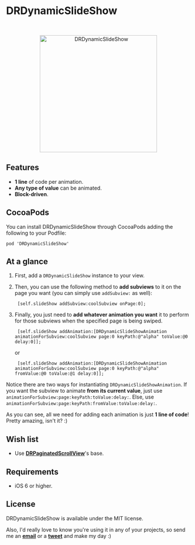 DRDynamicSlideShow
==================

<br />

<p align="center">
	<img src="https://raw.github.com/Dromaguirre/DRDynamicSlideShow/images/1.gif" alt="DRDynamicSlideShow" title="DRDynamicSlideShow" width="320px" />
</p>

## Features

- **1 line** of code per animation.
- **Any type of value** can be animated.
- **Block-driven**.

## CocoaPods

You can install DRDynamicSlideShow through CocoaPods adding the following to your Podfile:

	pod 'DRDynamicSlideShow'

## At a glance

1. First, add a `DRDynamicSlideShow` instance to your view.

2. Then, you can use the following method to **add subviews** to it on the page you want (you can simply use `addSubview:` as well):

		[self.slideShow addSubview:coolSubview onPage:0];
		
3. Finally, you just need to **add whatever animation you want** it to perform for those subviews when the specified page is being swiped.

		[self.slideShow addAnimation:[DRDynamicSlideShowAnimation animationForSubview:coolSubview page:0 keyPath:@"alpha" toValue:@0 delay:0]];
	
	or

		[self.slideShow addAnimation:[DRDynamicSlideShowAnimation animationForSubview:coolSubview page:0 keyPath:@"alpha" fromValue:@0 toValue:@1 delay:0]];

Notice there are two ways for instantiating `DRDynamicSlideShowAnimation`. If you want the subview to animate **from its current value**, just use `animationForSubview:page:keyPath:toValue:delay:`. Else, use `animationForSubview:page:keyPath:fromValue:toValue:delay:`.

As you can see, all we need for adding each animation is just **1 line of code**! Pretty amazing, isn't it? :)

## Wish list

- Use [**DRPaginatedScrollView**](http://github.com/Dromaguirre/DRPaginatedScrollView)'s base.

## Requirements

- iOS 6 or higher.

## License

DRDynamicSlideShow is available under the MIT license.

Also, I'd really love to know you're using it in any of your projects, so send me an [**email**](mailto:dromaguirre@gmail.com) or a [**tweet**](http://twitter.com/Dromaguirre) and make my day :)